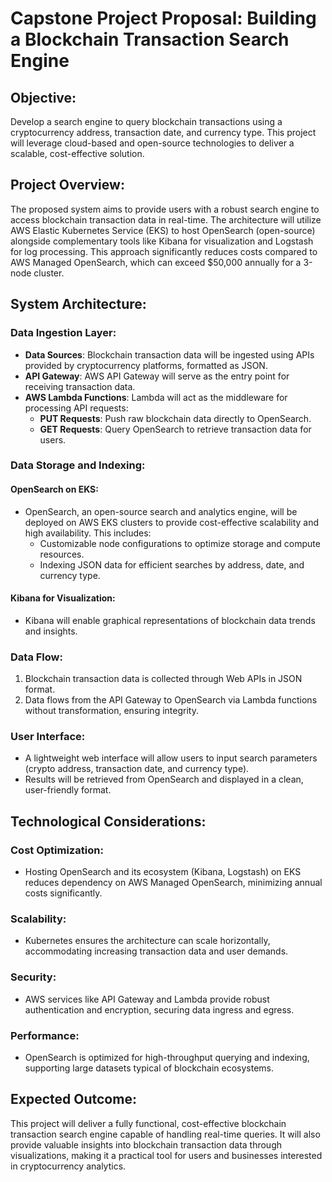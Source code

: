 # Capstone Project Proposal: Building a Blockchain Transaction Search Engine

## Objective:
Develop a search engine to query blockchain transactions using a cryptocurrency address, transaction date, and currency type. This project will leverage cloud-based and open-source technologies to deliver a scalable, cost-effective solution.

## Project Overview:
The proposed system aims to provide users with a robust search engine to access blockchain transaction data in real-time. The architecture will utilize AWS Elastic Kubernetes Service (EKS) to host OpenSearch (open-source) alongside complementary tools like Kibana for visualization and Logstash for log processing. This approach significantly reduces costs compared to AWS Managed OpenSearch, which can exceed $50,000 annually for a 3-node cluster.

## System Architecture:

### Data Ingestion Layer:
- **Data Sources**: Blockchain transaction data will be ingested using APIs provided by cryptocurrency platforms, formatted as JSON.
- **API Gateway**: AWS API Gateway will serve as the entry point for receiving transaction data.
- **AWS Lambda Functions**: Lambda will act as the middleware for processing API requests:
  - **PUT Requests**: Push raw blockchain data directly to OpenSearch.
  - **GET Requests**: Query OpenSearch to retrieve transaction data for users.

### Data Storage and Indexing:

#### OpenSearch on EKS:
- OpenSearch, an open-source search and analytics engine, will be deployed on AWS EKS clusters to provide cost-effective scalability and high availability. This includes:
  - Customizable node configurations to optimize storage and compute resources.
  - Indexing JSON data for efficient searches by address, date, and currency type.

#### Kibana for Visualization:
- Kibana will enable graphical representations of blockchain data trends and insights.

### Data Flow:
1. Blockchain transaction data is collected through Web APIs in JSON format.
2. Data flows from the API Gateway to OpenSearch via Lambda functions without transformation, ensuring integrity.

### User Interface:
- A lightweight web interface will allow users to input search parameters (crypto address, transaction date, and currency type).
- Results will be retrieved from OpenSearch and displayed in a clean, user-friendly format.

## Technological Considerations:

### Cost Optimization:
- Hosting OpenSearch and its ecosystem (Kibana, Logstash) on EKS reduces dependency on AWS Managed OpenSearch, minimizing annual costs significantly.

### Scalability:
- Kubernetes ensures the architecture can scale horizontally, accommodating increasing transaction data and user demands.

### Security:
- AWS services like API Gateway and Lambda provide robust authentication and encryption, securing data ingress and egress.

### Performance:
- OpenSearch is optimized for high-throughput querying and indexing, supporting large datasets typical of blockchain ecosystems.

## Expected Outcome:
This project will deliver a fully functional, cost-effective blockchain transaction search engine capable of handling real-time queries. It will also provide valuable insights into blockchain transaction data through visualizations, making it a practical tool for users and businesses interested in cryptocurrency analytics.


